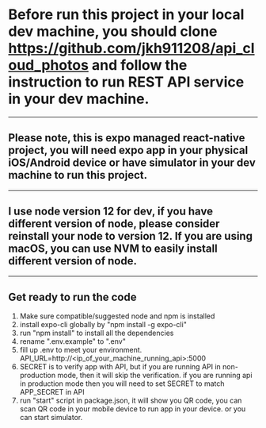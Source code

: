 # Before run this project in your local dev machine, you should clone https://github.com/jkh911208/api_cloud_photos and follow the instruction to run REST API service in your dev machine.
------------
## Please note, this is expo managed react-native project, you will need expo app in your physical iOS/Android device or have simulator in your dev machine to run this project.
------------
## I use node version 12 for dev, if you have different version of node, please consider reinstall your node to version 12. If you are using macOS, you can use NVM to easily install different version of node.
------------
## Get ready to run the code
1. Make sure compatible/suggested node and npm is installed
2. install expo-cli globally by "npm install -g expo-cli"
3. run "npm install" to install all the dependencies
4. rename ".env.example" to ".env"
5. fill up .env to meet your environment. API_URL=http://<ip_of_your_machine_running_api>:5000
6. SECRET is to verify app with API, but if you are running API in non-production mode, then it will skip the verification. if you are running api in production mode then you will need to set SECRET to match APP_SECRET in API
6. run "start" script in package.json, it will show you QR code, you can scan QR code in your mobile device to run app in your device. or you can start simulator.